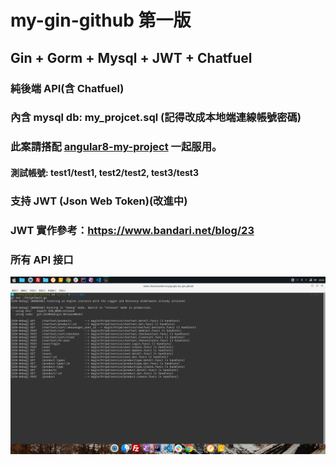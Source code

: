 # my-gin-github 第一版

## Gin + Gorm + Mysql + JWT + Chatfuel

### 純後端 API(含 Chatfuel)
### 內含 mysql db: my_projcet.sql (記得改成本地端連線帳號密碼)
### 此案請搭配 [angular8-my-project](https://github.com/wangchenshu/angular8-my-project) 一起服用。

#### 測試帳號: test1/test1, test2/test2, test3/test3
### 支持 JWT (Json Web Token)(改進中)
### JWT 實作參考：https://www.bandari.net/blog/23

### 所有 API 接口
![所有API](./all_api.png)

